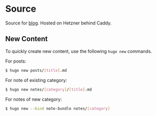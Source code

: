 # Source
Source for [blog](https://ken.cheo.dev). Hosted on Hetzner behind Caddy.

## New Content
To quickly create new content, use the following `hugo new` commands.

For posts:
```bash
$ hugo new posts/[title].md
```

For note of existing category:
```bash
$ hugo new notes/[category]/[title].md
```

For notes of new category:
```bash
$ hugo new --kind note-bundle notes/[category]
```
